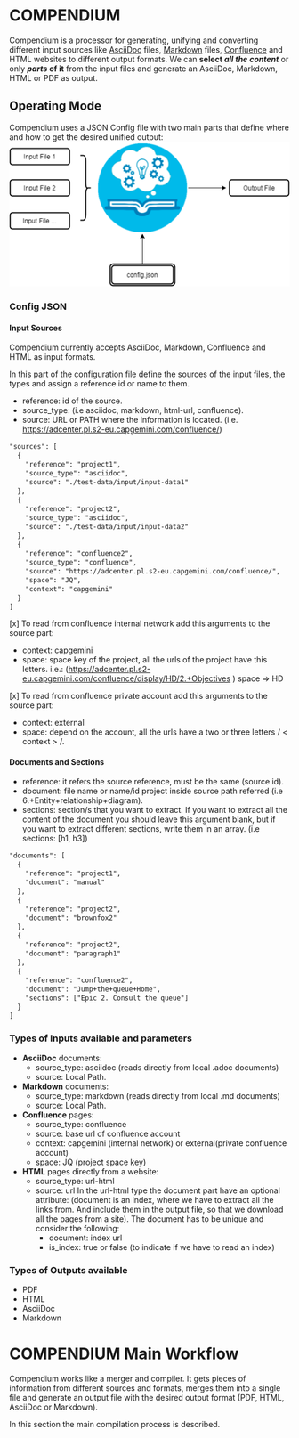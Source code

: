 # COMPENDIUM
Compendium is a processor for generating, unifying and converting different input sources like [AsciiDoc](https://asciidoctor.org/docs/asciidoc-syntax-quick-reference/) files, [Markdown](https://guides.github.com/features/mastering-markdown/) files, [Confluence](https://confluence.atlassian.com/doc/confluence-wiki-markup-251003035.html) and HTML websites to different output formats. We can **select _all the content_** or only **_parts_ of it** from the input files and generate an AsciiDoc, Markdown, HTML or PDF as output.

## Operating Mode
Compendium uses a JSON Config file with two main parts that define where and how to get the desired unified output:
![BasicMainFlow](images/diagramsDrawio/BasicMainFlow.png)
### Config JSON
#### Input Sources
Compendium currently accepts AsciiDoc, Markdown, Confluence and HTML as input formats.

In this part of the configuration file define the sources of the input files, the types and assign a reference id or name to them.
  - reference: id of the source.
  - source_type: (i.e asciidoc, markdown, html-url, confluence).
  - source: URL or PATH where the information is located. (i.e. https://adcenter.pl.s2-eu.capgemini.com/confluence/)
  ```
  "sources": [
    {
      "reference": "project1",
      "source_type": "asciidoc",
      "source": "./test-data/input/input-data1"
    },
    {
      "reference": "project2",
      "source_type": "asciidoc",
      "source": "./test-data/input/input-data2"
    },
    {
      "reference": "confluence2",
      "source_type": "confluence",
      "source": "https://adcenter.pl.s2-eu.capgemini.com/confluence/",
      "space": "JQ",
      "context": "capgemini"
    }
  ]
  ```
[x] To read from confluence internal network add this arguments to the source part:
  - context: capgemini
  - space: space key of the project, all the urls of the project have this letters. i.e.: (https://adcenter.pl.s2-eu.capgemini.com/confluence/display/HD/2.+Objectives ) space ⇒ HD
  
[x] To read from confluence private account add this arguments to the source part:
  - context: external
  - space: depend on the account, all the urls have a two or three letters / < context > /.
  

#### Documents and Sections
  - reference: it refers the source reference, must be the same (source id).
  - document: file name or name/id project inside source path referred (i.e 6.+Entity+relationship+diagram).
  - sections: section/s that you want to extract. If you want to extract all the content of the document you should leave this argument blank, but if you want to extract different sections, write them in an array. (i.e sections: [h1, h3])
  ```
  "documents": [
    {
      "reference": "project1",
      "document": "manual"
    },
    {
      "reference": "project2",
      "document": "brownfox2"
    },
    {
      "reference": "project2",
      "document": "paragraph1"
    },
    {
      "reference": "confluence2",
      "document": "Jump+the+queue+Home",
      "sections": ["Epic 2. Consult the queue"]
    }
  ]
  ```
### Types of Inputs available and parameters
- **AsciiDoc** documents:
  - source_type: asciidoc (reads directly from local .adoc documents)
  - source: Local Path.
- **Markdown** documents:
  - source_type: markdown (reads directly from local .md documents)
  - source: Local Path.
- **Confluence** pages:
  - source_type: confluence
  - source: base url of confluence account
  - context: capgemini (internal network) or external(private confluence account)
  - space: JQ (project space key)
- **HTML** pages directly from a website:
  - source_type: url-html
  - source: url
  In the url-html type the document part have an optional attribute: (document is an index, where we have to extract all the links from. And include them in the output file, so that we download all the pages from a site). The document has to be unique and consider the following:
    - document: index url
    - is_index: true or false (to indicate if we have to read an index)
### Types of Outputs available
- PDF
- HTML
- AsciiDoc
- Markdown

# COMPENDIUM Main Workflow
Compendium works like a merger and compiler. It gets pieces of information from different sources and formats, merges them into a single file and generate an output file with the desired output format (PDF, HTML, AsciiDoc or Markdown). 

In this section the main compilation process is described.

